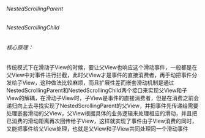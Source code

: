 ###### NestedScrollingParent

###### NestedScrollingChild

###### 核心原理：

传统模式下在滑动子View的时候，要让父View也响应这个滑动事件，一般都是在父View中对事件进行拦截，此时父View才是事件的直接消费者，再手动把事件分发给子View，这种做法比较麻烦，而且扩展性差而嵌套滑动机制是通过NestedScrollingParent和NestedScrollingChild两个接口来实现父View和子View的解耦，在滑动子View时，子View是事件的直接消费者，但是在消费之前会递归向上去寻找实现了NestedScrollingParent的父View，并把事件先传递给需要处理嵌套滑动的父View，父View根据具体的业务逻辑来处理相应的滑动，并且把已消费的滑动距离再次回传给子View，这样就实现了事件由子View消费的同时，又能把事件给父View处理，也就是父View和子View共同处理同一个滑动事件